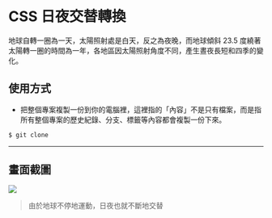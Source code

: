 # CSS 日夜交替轉換

地球自轉一圈為一天，太陽照射處是白天，反之為夜晚，而地球傾斜 23.5 度繞著太陽轉一圈的時間為一年，各地區因太陽照射角度不同，產生晝夜長短和四季的變化。

## 使用方式
- 把整個專案複製一份到你的電腦裡，這裡指的「內容」不是只有檔案，而是指所有整個專案的歷史紀錄、分支、標籤等內容都會複製一份下來。
```sh
$ git clone
```

----

## 畫面截圖
![](https://i.imgur.com/9Y3dTjB.gif)
> 由於地球不停地運動，日夜也就不斷地交替
